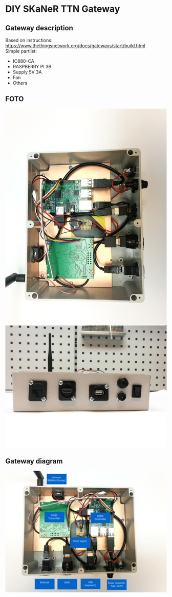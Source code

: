 # DIY SKaNeR TTN Gateway<Name>
## Gateway description
Based on instructions: https://www.thethingsnetwork.org/docs/gateways/start/build.html
<br> Simple partlist:
  * IC880-CA
  * RASPBERRY PI 3B
  * Supply 5V 3A
  * Fan
  * Others
## FOTO
![alt text](./img/gw-1.jpg "Table")
![alt text](./img/gw-2.jpg "Table")
## Gateway diagram
![alt text](./img/gw-description.jpg "Table")
